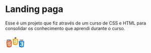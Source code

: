 # Landing paga

Esse é um projeto que fiz através de um curso de CSS e HTML para consolidar os conhecimento que aprendi durante o curso.

<img src="img/html-css-js.png" width="64px">